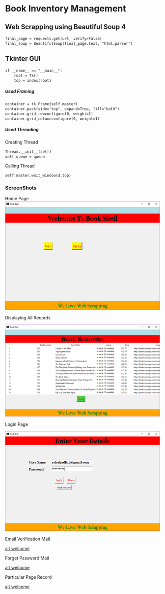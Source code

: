 # Book Inventory Management

## Web Scrapping using Beautiful Soup 4

```
final_page = requests.get(url, verify=False)
final_soup = BeautifulSoup(final_page.text, "html.parser")
```

## Tkinter GUI

```
if __name__ == "__main__":
    root = Tk()
    top = index(root)
```
##### Used Framing

```
container = tk.Frame(self.master)
container.pack(side="top", expand=True, fill="both")
container.grid_rowconfigure(0, weight=1)
container.grid_columnconfigure(0, weight=1)
```

##### Used Threading

Creating Thread
```
Thread.__init__(self)
self.queue = queue
```

Calling Thread
```
self.master.wait_window(d.top)
```

### ScreenShots

Home Page
![alt welcome](https://github.com/rahuljadli/Book-Inventory-Management/blob/master/screen_shots/start.png)

Displaying All Records

![alt welcome](https://github.com/rahuljadli/Book-Inventory-Management/blob/master/screen_shots/all_records.png)

Login Page

![alt welcome](https://github.com/rahuljadli/Book-Inventory-Management/blob/master/screen_shots/login.png)

Email Verification Mail

[alt welcome](https://github.com/rahuljadli/Book-Inventory-Management/blob/master/screen_shots/email_verification.png)

Forget Password Mail

[alt welcome](https://github.com/rahuljadli/Book-Inventory-Management/blob/master/screen_shots/forget_password.png)

Particular Page Record

[alt welcome](https://github.com/rahuljadli/Book-Inventory-Management/blob/master/screen_shots/particular_book_record.png)


